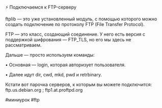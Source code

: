 ⚡️ Подключаемся к FTP-серверу

ftplib — это уже установленный модуль, с помощью которого можно создать подключение по протоколу FTP (File Transfer Protocol).

FTP — это класс, создающий соединение. У него есть версия с поддержкой шифрования — FTP_TLS, но его мы здесь не рассматриваем.

Дальше — просто используем команды:

• Основная — login, которая авторизует пользователя.

• Далее идут dir, cwd, mkd, pwd и retrbinary.

Кстати вот парочка серверов, к которым вы можете подключится: ftp.us.debian.org ; ftp1.at.proftpd.org

#миниурок #ftp